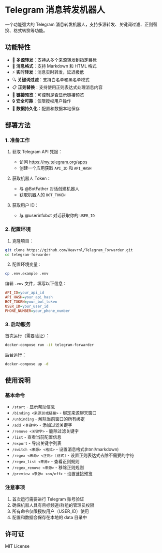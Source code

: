 # Telegram 消息转发机器人

一个功能强大的 Telegram 消息转发机器人，支持多源转发、关键词过滤、正则替换、格式转换等功能。

## 功能特性

- 🔄 **多源转发**：支持从多个来源转发到指定目标
- 📝 **消息格式**：支持 Markdown 和 HTML 格式
- ⚡ **实时转发**：消息实时转发，延迟极低
- 🔍 **关键词过滤**：支持白名单和黑名单模式
- 📋 **正则替换**：支持使用正则表达式处理消息内容
- 🔗 **链接预览**：可控制是否显示链接预览
- 🔒 **安全可靠**：仅限授权用户操作
- 💾 **数据持久化**：配置和数据本地保存

## 部署方法

### 1. 准备工作

1. 获取 Telegram API 凭据：
   - 访问 https://my.telegram.org/apps
   - 创建一个应用获取 `API_ID` 和 `API_HASH`

2. 获取机器人 Token：
   - 与 @BotFather 对话创建机器人
   - 获取机器人的 `BOT_TOKEN`

3. 获取用户 ID：
   - 与 @userinfobot 对话获取你的 `USER_ID`

### 2. 配置环境

1. 克隆项目：
```bash
git clone https://github.com/Heavrnl/Telegram_Forwarder.git
cd telegram-forwarder
```

2. 配置环境变量：
```bash
cp .env.example .env
```

编辑 `.env` 文件，填写以下信息：
```ini
API_ID=your_api_id
API_HASH=your_api_hash
BOT_TOKEN=your_bot_token
USER_ID=your_user_id
PHONE_NUMBER=your_phone_number
```

### 3. 启动服务

首次运行（需要验证）：
```bash
docker-compose run -it telegram-forwarder
```

后台运行：
```bash
docker-compose up -d
```

## 使用说明

### 基本命令

- `/start` - 显示帮助信息
- `/binding <来源ID或链接>` - 绑定来源聊天窗口
- `/unbinding` - 解除当前窗口的所有绑定
- `/add <关键字>` - 添加过滤关键字
- `/remove <关键字>` - 删除过滤关键字
- `/list` - 查看当前配置信息
- `/export` - 导出关键字列表
- `/switch <来源> <格式>` - 设置消息格式(html/markdown)
- `/regex <来源> <正则> [格式]` - 设置正则表达式去除不需要的字符
- `/regex_list <来源>` - 查看正则规则
- `/regex_remove <来源>` - 移除正则规则
- `/preview <来源> <on/off>` - 设置链接预览

### 注意事项

1. 首次运行需要进行 Telegram 账号验证
2. 确保机器人具有目标频道/群组的管理员权限
3. 所有命令仅限授权用户（USER_ID）使用
4. 配置和数据会保存在本地的 data 目录中

## 许可证

MIT License

